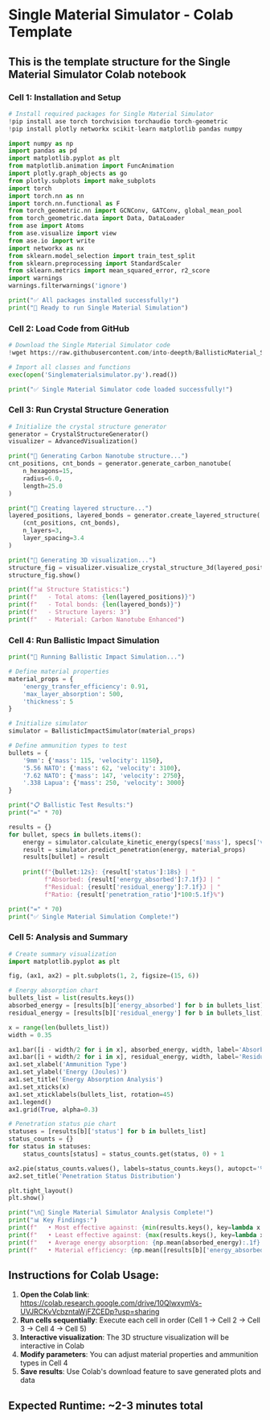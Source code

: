# Single Material Simulator - Colab Template

## This is the template structure for the Single Material Simulator Colab notebook

### Cell 1: Installation and Setup
```python
# Install required packages for Single Material Simulator
!pip install ase torch torchvision torchaudio torch-geometric
!pip install plotly networkx scikit-learn matplotlib pandas numpy

import numpy as np
import pandas as pd
import matplotlib.pyplot as plt
from matplotlib.animation import FuncAnimation
import plotly.graph_objects as go
from plotly.subplots import make_subplots
import torch
import torch.nn as nn
import torch.nn.functional as F
from torch_geometric.nn import GCNConv, GATConv, global_mean_pool
from torch_geometric.data import Data, DataLoader
from ase import Atoms
from ase.visualize import view
from ase.io import write
import networkx as nx
from sklearn.model_selection import train_test_split
from sklearn.preprocessing import StandardScaler
from sklearn.metrics import mean_squared_error, r2_score
import warnings
warnings.filterwarnings('ignore')

print("✅ All packages installed successfully!")
print("🚀 Ready to run Single Material Simulation")
```

### Cell 2: Load Code from GitHub
```python
# Download the Single Material Simulator code
!wget https://raw.githubusercontent.com/into-deepth/BallisticMaterial_Simulation/main/Singlematerialsimulator.py

# Import all classes and functions
exec(open('Singlematerialsimulator.py').read())

print("✅ Single Material Simulator code loaded successfully!")
```

### Cell 3: Run Crystal Structure Generation
```python
# Initialize the crystal structure generator
generator = CrystalStructureGenerator()
visualizer = AdvancedVisualization()

print("🔬 Generating Carbon Nanotube structure...")
cnt_positions, cnt_bonds = generator.generate_carbon_nanotube(
    n_hexagons=15, 
    radius=6.0, 
    length=25.0
)

print("🧱 Creating layered structure...")
layered_positions, layered_bonds = generator.create_layered_structure(
    (cnt_positions, cnt_bonds), 
    n_layers=3, 
    layer_spacing=3.4
)

print("🎨 Generating 3D visualization...")
structure_fig = visualizer.visualize_crystal_structure_3d(layered_positions, layered_bonds)
structure_fig.show()

print(f"📊 Structure Statistics:")
print(f"   - Total atoms: {len(layered_positions)}")
print(f"   - Total bonds: {len(layered_bonds)}")
print(f"   - Structure layers: 3")
print(f"   - Material: Carbon Nanotube Enhanced")
```

### Cell 4: Run Ballistic Impact Simulation
```python
print("🎯 Running Ballistic Impact Simulation...")

# Define material properties
material_props = {
    'energy_transfer_efficiency': 0.91,
    'max_layer_absorption': 500,
    'thickness': 5
}

# Initialize simulator
simulator = BallisticImpactSimulator(material_props)

# Define ammunition types to test
bullets = {
    '9mm': {'mass': 115, 'velocity': 1150},
    '5.56 NATO': {'mass': 62, 'velocity': 3100},
    '7.62 NATO': {'mass': 147, 'velocity': 2750},
    '.338 Lapua': {'mass': 250, 'velocity': 3000}
}

print("📋 Ballistic Test Results:")
print("=" * 70)

results = {}
for bullet, specs in bullets.items():
    energy = simulator.calculate_kinetic_energy(specs['mass'], specs['velocity'])
    result = simulator.predict_penetration(energy, material_props)
    results[bullet] = result
    
    print(f"{bullet:12s}: {result['status']:18s} | "
          f"Absorbed: {result['energy_absorbed']:7.1f}J | "
          f"Residual: {result['residual_energy']:7.1f}J | "
          f"Ratio: {result['penetration_ratio']*100:5.1f}%")

print("=" * 70)
print("✅ Single Material Simulation Complete!")
```

### Cell 5: Analysis and Summary
```python
# Create summary visualization
import matplotlib.pyplot as plt

fig, (ax1, ax2) = plt.subplots(1, 2, figsize=(15, 6))

# Energy absorption chart
bullets_list = list(results.keys())
absorbed_energy = [results[b]['energy_absorbed'] for b in bullets_list]
residual_energy = [results[b]['residual_energy'] for b in bullets_list]

x = range(len(bullets_list))
width = 0.35

ax1.bar([i - width/2 for i in x], absorbed_energy, width, label='Absorbed Energy', color='green', alpha=0.7)
ax1.bar([i + width/2 for i in x], residual_energy, width, label='Residual Energy', color='red', alpha=0.7)
ax1.set_xlabel('Ammunition Type')
ax1.set_ylabel('Energy (Joules)')
ax1.set_title('Energy Absorption Analysis')
ax1.set_xticks(x)
ax1.set_xticklabels(bullets_list, rotation=45)
ax1.legend()
ax1.grid(True, alpha=0.3)

# Penetration status pie chart
statuses = [results[b]['status'] for b in bullets_list]
status_counts = {}
for status in statuses:
    status_counts[status] = status_counts.get(status, 0) + 1

ax2.pie(status_counts.values(), labels=status_counts.keys(), autopct='%1.1f%%', startangle=90)
ax2.set_title('Penetration Status Distribution')

plt.tight_layout()
plt.show()

print("\n🎯 Single Material Simulator Analysis Complete!")
print("📊 Key Findings:")
print(f"   • Most effective against: {min(results.keys(), key=lambda x: results[x]['residual_energy'])}")
print(f"   • Least effective against: {max(results.keys(), key=lambda x: results[x]['residual_energy'])}")
print(f"   • Average energy absorption: {np.mean(absorbed_energy):.1f} J")
print(f"   • Material efficiency: {np.mean([results[b]['energy_absorbed']/(results[b]['energy_absorbed']+results[b]['residual_energy']) for b in bullets_list])*100:.1f}%")
```

## Instructions for Colab Usage:

1. **Open the Colab link**: https://colab.research.google.com/drive/10QlwxymVs-UVJRCKvVcbzntaWjFZCEDp?usp=sharing
2. **Run cells sequentially**: Execute each cell in order (Cell 1 → Cell 2 → Cell 3 → Cell 4 → Cell 5)
3. **Interactive visualization**: The 3D structure visualization will be interactive in Colab
4. **Modify parameters**: You can adjust material properties and ammunition types in Cell 4
5. **Save results**: Use Colab's download feature to save generated plots and data

## Expected Runtime: ~2-3 minutes total
